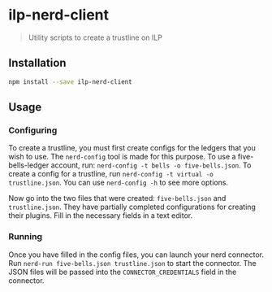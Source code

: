 # ilp-nerd-client

> Utility scripts to create a trustline on ILP

## Installation

```sh
npm install --save ilp-nerd-client
```

## Usage

### Configuring

To create a trustline, you must first create configs for the ledgers that you
wish to use. The `nerd-config` tool is made for this purpose. To use a
five-bells-ledger account, run: `nerd-config -t bells -o five-bells.json`.  To
create a config for a trustline, run `nerd-config -t virtual -o
trustline.json`.  You can use `nerd-config -h` to see more options.

Now go into the two files that were created: `five-bells.json` and `trustline.json`.
They have partially completed configurations for creating their plugins. Fill in
the necessary fields in a text editor.

### Running

Once you have filled in the config files, you can launch your nerd connector.
Run `nerd-run five-bells.json trustline.json` to start the connector. The JSON
files will be passed into the `CONNECTOR_CREDENTIALS` field in the connector.
